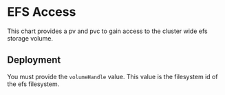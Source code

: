 # EFS Access

This chart provides a pv and pvc to gain access to the cluster wide efs storage volume.

## Deployment

You must provide the `volumeHandle` value. This value is the filesystem id of the efs
filesystem.

